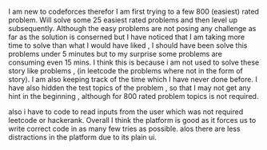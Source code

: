I am new to codeforces therefor I am first trying to a few 800 (easiest) rated problem.
Will solve some 25 easiest rated problems and then level up subsequently.
Although the easy problems are not posing any challenge as far as the solution is conserned but I have noticed that I am taking more time to solve than what I would have liked , I should have been solve this problems under 5 minutes but to my surprise some problems are consuming even 15 mins.
I think this is because i am not used to solve these story like problems , (in leetcode the problems where not in the form of story).
I am also keeping track of the time which I have never done before.
I have also hidden the test topics of the problem , so that I may not get any hint in the beginning , although for 800 rated problem topics is not required.

also i have to code to read inputs from the user which was not required leetcode or hackerank.
Overall I think the platform is good as it forces us to write correct code in as many few tries as possible.
alos there are less distractions in the platform due to its plain ui.